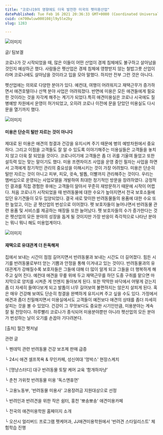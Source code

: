 ```yaml
---
title: "코로나19의 영향에도 더욱 발전한 미국의 펫미용산업"
datePublished: Tue Feb 16 2021 20:36:33 GMT+0000 (Coordinated Universal Time)
cuid: cm700wluw000108jl9y5le2by
slug: 1283

---
```



![이미지](https://cdn.hashnode.com/res/hashnode/image/upload/v1739250601552/6847a6f7-2399-4b22-a788-7ee3a6d9fcdf.jpeg)

글/ 팀보겔

코로나가 갓 시작되었을 때, 많은 이들이 어떤 산업이 경제 침체에도 불구하고 살아남을 것인지 예상하곤 했다. 사람들은 펫산업은 경제 침체에 영향받지 않는 철밥그릇 산업이라며 코로나에도 살아남을 것이라고 입을 모아 말했다. 하지만 전부 그런 것은 아니다.

펫산업에는 의외로 다양한 분야가 있다. 예컨대, 여행이 어려워지고 재택근무가 증가하면서 애견호텔이나 산책 분야 사업은 어려워졌다. 반면에 미용은 모든 애견들에게 필요한 것이라는 것을 자각케 해주는 계기가 되었다.특히 애견미용실은 코로나 시국에도 질병예방 차원에서 운영이 허가되었고, 오히려 코로나 이전에 문을 닫았던 미용실도 다시 문을 열기까지 했다.

![이미지](https://cdn.hashnode.com/res/hashnode/image/upload/v1739250603689/9e49b96f-563b-424e-b5fb-2e605761e120.jpeg)

#### 미용은 단순히 털만 자르는 것이 아니다

제대로 된 미용은 애견의 청결과 건강을 유지시켜 주기 때문에 병의 예방차원에서 중요하다. 그리고 이점을 고객들도 잘 알 수 있도록 이야기해주는 미용실들은 고객들을 놓치지 않고 더욱 잘 되었을 것이다. 코로나이기에 고객들은 좀 더 귀를 기울여 들었고 또한 설득력 있는 맞는 말이기도 했다. 미용 프랜차이즈 사업을 운영 중인 필자는 사업을 하면서 고객에게 정기적인 관리의 중요성을 이해시키는 것이 가장 어려웠다. 미용은 단순히 털만 자르는 것이 아니고 피부, 피모, 귓속, 발톱, 이빨까지 관리해주는 것이다. 우리는 멤버십으로 운영되는 사업모델을 개발하여 최대한 정기적인 방문을 장려하였다. 긍정적인 결과를 직접 경험한 후에는 고객들이 알아서 꾸준히 재방문하기 때문에 시작이 어렵다. 처음 코로나가 시작되었을 때 반려동물에 대한 수요가 높아지면서 전국 보호소들에 있던 유기견들이 모두 입양되었다. 결국 새로 맞이한 반려동물들의 용품에 대한 수요 또한 높았고, 이는 곧 펫산업의 번성으로 이어졌다. 펫 보호자들이 늘어나면서 반려동물 관련 용품 및 서비스를 제공하는 매장들 또한 늘어났다. 펫 보호자들의 수가 증가한다는 것은 펫산업의 모든 분야의 성장을 돕게 될 것이지만 가장 반응이 즉각적으로 나타난 분야는 뭐니 뭐니 해도 미용업계이다.

![이미지](https://cdn.hashnode.com/res/hashnode/image/upload/v1739250605953/34f88734-d6ad-4040-be2c-71b08859b07f.jpeg)

#### 재택으로 유대관계 더 돈독해져

집에서 보내는 시간이 점점 길어지면서 반려동물과 보내는 시간도 더 길어졌다. 힘든 시기를 반려동물로부터 얻는 기쁨과 안정을 통해 이겨내고 있는 것이다. 반려동물과의 유대관계가 강해질수록 보호자들은 그들에 대해 더 많이 알게 되고 그들을 더 행복하게 해주고 싶어 진다. 예컨대 애견을 무릎 위에 두고 재택근무를 하던 도중 구취를 맡으면 마지막으로 양치를 시켜준 게 언젠지 돌아보게 된다. 또한 딱딱한 바닥에서 어떻게 걷는지 좀 더 자세히 들여다보게 되고 발톱이 너무 길어보여 불편하지는 않은지 살피게 된다. 혹은 매우 건강해 보여도 단순히 청결을 완벽하게 유지시켜 주고 싶을 수도 있다. 가정에서 애견과 좀더 친밀해지면서 미용실에서도 고객들이 예전보다 애견의 상태를 좀더 자세히 살피는 것을 볼 수 있었다. 건강이 그 무엇보다도 중요한 시기인만큼, 미용분야는 계속 잘 될 전망이다. 하루빨리 코로나가 종식되어 미용분야뿐만 아니라 펫산업의 모든 분야가 번성하는 날이 오기를 손꼽아 기다려본다.

[출처] 월간 펫저널

관련 글

└ 펜데믹 관련 반려동물 건강 보조제 판매 급증

└ 24시 애견 셀프목욕 & 무인카페, 성신여대 '멍박스' 현장스케치

└ [멍냥스터디] 대구 반려동물 토탈 케어 교육 ‘함개하자냥’

└ 춘천 가위컷 반려동물 미용 '독스앤휴먼'

└ 고용노동부, '반려동물 미용사' 고용장려금 지원대상으로 선정

└ 반려인과 반려견을 위한 작은 쉼터, 홍천 '뽀송뽀송' 애견미용카페

└ 전국의 애견미용학원 홈페이지 소개

└ 오산시 얼리버드 프로그램 펫케어과, JJ애견미용학원에서 '반려견 스타일리스트' 체험학습 진행